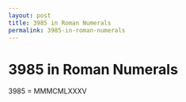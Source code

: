 ```yaml
---
layout: post
title: 3985 in Roman Numerals
permalink: 3985-in-roman-numerals
---
```


# 3985 in Roman Numerals

3985 = MMMCMLXXXV
